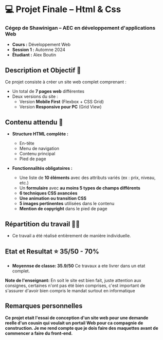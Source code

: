 # 💻 Projet Finale –  Html & Css

### Cégep de Shawinigan – AEC en développement d'applications Web  
- **Cours :** Développement Web  
- **Session 1 :** Automne 2024  
- **Étudiant :** Alex Boutin

## Description et Objectif 🎯

Ce projet consiste à créer un site web complet comprenant :

- Un total de **7 pages web** différentes
- Deux versions du site :
  - Version **Mobile First** (Flexbox + CSS Grid)
  - Version **Responsive pour PC** (Grid View)

## Contenu attendu 📝
- **Structure HTML complète :**
  - En-tête
  - Menu de navigation
  - Contenu principal
  - Pied de page

- **Fonctionnalités obligatoires :**
  - Une liste de **10 éléments** avec des attributs variés (ex : prix, niveau, etc.)
  - Un **formulaire** avec **au moins 5 types de champs différents**
  - **6 techniques CSS avancées**
  - **Une animation ou transition CSS**
  - **5 images pertinentes** utilisées dans le contenu
  - **Mention de copyright** dans le pied de page

## Répartition du travail 👨‍💻
- Ce travail a été réalisé entièrement de manière individuelle.

## Etat et Resultat ⭐ 35/50 - 70%
- **Moyennse de classe: 35.9/50**
Ce travaux a ete livrer dans un etat complet.

**Note de l'enseignant:** En soit le site est bien fait, juste attention aux consignes, certaines n'ont pas été bien comprises, c'est important de s'assurer d'avoir bien compris le mandat surtout en informatique
 
## Remarques personnelles
**Ce projet etait l'essai de conception d'un site web pour une demande reelle d'un cousin qui voulait un portail Web pour ca compagnie de construction. Je me rend compte que je dois faire des maquettes avant de commencer a faire du front-end.**